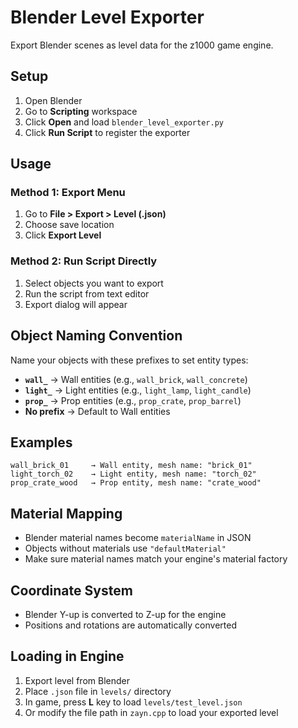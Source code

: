 # Blender Level Exporter

Export Blender scenes as level data for the z1000 game engine.

## Setup

1. Open Blender
2. Go to **Scripting** workspace
3. Click **Open** and load `blender_level_exporter.py`
4. Click **Run Script** to register the exporter

## Usage

### Method 1: Export Menu
1. Go to **File > Export > Level (.json)**
2. Choose save location
3. Click **Export Level**

### Method 2: Run Script Directly  
1. Select objects you want to export
2. Run the script from text editor
3. Export dialog will appear

## Object Naming Convention

Name your objects with these prefixes to set entity types:

- **`wall_`** → Wall entities (e.g., `wall_brick`, `wall_concrete`)
- **`light_`** → Light entities (e.g., `light_lamp`, `light_candle`) 
- **`prop_`** → Prop entities (e.g., `prop_crate`, `prop_barrel`)
- **No prefix** → Default to Wall entities

## Examples

```
wall_brick_01     → Wall entity, mesh name: "brick_01"
light_torch_02    → Light entity, mesh name: "torch_02"  
prop_crate_wood   → Prop entity, mesh name: "crate_wood"
```

## Material Mapping

- Blender material names become `materialName` in JSON
- Objects without materials use `"defaultMaterial"`
- Make sure material names match your engine's material factory

## Coordinate System

- Blender Y-up is converted to Z-up for the engine
- Positions and rotations are automatically converted

## Loading in Engine

1. Export level from Blender
2. Place `.json` file in `levels/` directory
3. In game, press **L** key to load `levels/test_level.json`
4. Or modify the file path in `zayn.cpp` to load your exported level